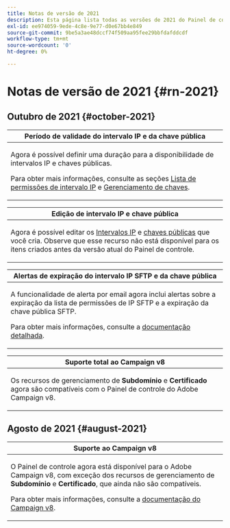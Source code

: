 ```yaml
---
title: Notas de versão de 2021
description: Esta página lista todas as versões de 2021 do Painel de controle.
exl-id: ee974059-9ede-4c8e-9e77-d0e67bb4e849
source-git-commit: 9be5a3ae48dccf74f509aa95fee29bbfdafddcdf
workflow-type: tm+mt
source-wordcount: '0'
ht-degree: 0%

---
```


# Notas de versão de 2021 {#rn-2021}

## Outubro de 2021 {#october-2021}

<table>
<thead>
<tr>
<th><strong>Período de validade do intervalo IP e da chave pública</strong><br/></th>
</tr>
</thead>
<tbody>
<tr>
<td>
<p>Agora é possível definir uma duração para a disponibilidade de intervalos IP e chaves públicas. </p><p>Para obter mais informações, consulte as seções <a href="../sftp/using/ip-range-allow-listing.md#adding-ip-addresses-allow-list">Lista de permissões de intervalo IP</a> e <a href="../sftp/using/key-management.md#installing-ssh-key">Gerenciamento de chaves</a>.</p>
</td>
</tr>
</tbody>
</table>

<table>
<thead>
<tr>
<th><strong>Edição de intervalo IP e chave pública</strong><br/></th>
</tr>
</thead>
<tbody>
<tr>
<td>
<p>Agora é possível editar os <a href="../sftp/using/ip-range-allow-listing.md#editing-ip-ranges">Intervalos IP</a> e <a href="../sftp/using/key-management.md#editing-public-keys">chaves públicas</a> que você cria. Observe que esse recurso não está disponível para os itens criados antes da versão atual do Painel de controle.
</td>
</tr>
</tbody>
</table>

<table>
<thead>
<tr>
<th><strong>Alertas de expiração do intervalo IP SFTP e da chave pública</strong><br/></th>
</tr>
</thead>
<tbody>
<tr>
<td>
<p>A funcionalidade de alerta por email agora inclui alertas sobre a expiração da lista de permissões de IP SFTP e a expiração da chave pública SFTP.</p><p>Para obter mais informações, consulte a <a href="../performance-monitoring/using/email-alerting.md">documentação detalhada</a>.</p>
</td>
</tr>
</tbody>
</table>

<table>
<thead>
<tr>
<th><strong>Suporte total ao Campaign v8</strong><br/></th>
</tr>
</thead>
<tbody>
<tr>
<td>
<p>Os recursos de gerenciamento de <strong>Subdomínio</strong> e <strong>Certificado</strong> agora são compatíveis com o Painel de controle do Adobe Campaign v8</a>.</p>
</td>
</tr>
</tbody>
</table>

## Agosto de 2021 {#august-2021}

<table>
<thead>
<tr>
<th><strong>Suporte ao Campaign v8</strong><br/></th>
</tr>
</thead>
<tbody>
<tr>
<td>
<p>O Painel de controle agora está disponível para o Adobe Campaign v8, com exceção dos recursos de gerenciamento de <strong>Subdomínio</strong> e <strong>Certificado</strong>, que ainda não são compatíveis.</p><p>Para obter mais informações, consulte a <a href="https://experienceleague.adobe.com/docs/campaign/campaign-v8/deploy/self-service.html?lang=pt-BR" target="blank">documentação do Campaign v8</a>.</p>
</td>
</tr>
</tbody>
</table>
